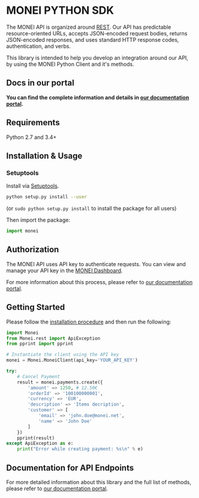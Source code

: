 # MONEI PYTHON SDK

The MONEI API is organized around [REST](https://en.wikipedia.org/wiki/Representational_State_Transfer). Our API has predictable resource-oriented URLs, accepts JSON-encoded request bodies, returns JSON-encoded responses, and uses standard HTTP response codes, authentication, and verbs.

This library is intended to help you develop an integration around our API, by using the MONEI Python Client and it's methods.

## Docs in our portal

**You can find the complete information and details in [our documentation portal](https://docs.monei.net/api/).**

## Requirements

Python 2.7 and 3.4+

## Installation & Usage

### Setuptools

Install via [Setuptools](http://pypi.python.org/pypi/setuptools).

```sh
python setup.py install --user
```
(or `sudo python setup.py install` to install the package for all users)

Then import the package:
```python
import monei
```

## Authorization

The MONEI API uses API key to authenticate requests. You can view and manage your API key in the [MONEI Dashboard](https://dashboard.monei.net/settings/api).

For more information about this process, please refer to [our documentation portal](https://docs.monei.net/api/#section/Authentication).



## Getting Started

Please follow the [installation procedure](#installation--usage) and then run the following:

```python
import Monei
from Monei.rest import ApiException
from pprint import pprint

# Instantiate the client using the API key
monei = Monei.MoneiClient(api_key='YOUR_API_KEY')

try:
    # Cancel Payment
    result = monei.payments.create({
        'amount' => 1250, # 12.50€
        'orderId' => '100100000001',
        'currency' => 'EUR',
        'description' => 'Items decription',
        'customer' => [
            'email' => 'john.doe@monei.net',
            'name' => 'John Doe'
        ]
    })
    pprint(result)
except ApiException as e:
    print("Error while creating payment: %s\n" % e)

```

## Documentation for API Endpoints

For more detailed information about this library and the full list of methods, please refer to [our documentation portal](https://docs.monei.net/api/).
